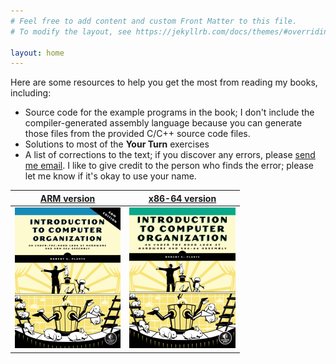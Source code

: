 ```yaml
---
# Feel free to add content and custom Front Matter to this file.
# To modify the layout, see https://jekyllrb.com/docs/themes/#overriding-theme-defaults

layout: home
---
```

Here are some resources to help you get the most from reading my books, including:
- Source code for the example programs in the book; I don't include the compiler-generated assembly language because you can generate those files from the provided C/C++ source code files.
- Solutions to most of the **Your Turn** exercises
- A list of corrections to the text; if you discover any errors, please [send me email](<mailto:bob@computer.org> "email at bottom"). I like to give credit to the person who finds the error; please let me know if it's okay to use your name.

[ARM version](./itco_ARM/)  |  [x86-64 version](./itco_x86-64/)
:--------------------------:|:--------------------------------:|
![](./assets/images/IntroCompOrgARM_frontcover.webp) | ![](./assets/images/ComputerOrganization.png)

